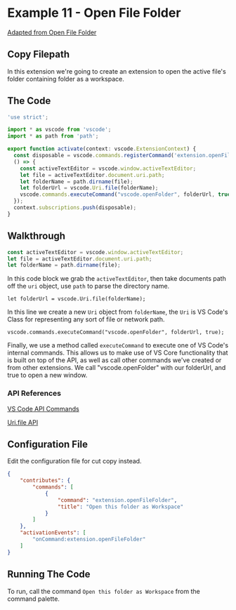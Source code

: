 # Example 11 - Open File Folder

[Adapted from Open File Folder](https://github.com/auchenberg/vscode-open-file-folder)

## Copy Filepath

In this extension we're going to create an extension to open the active file's
folder containing folder as a workspace.

## The Code

```typescript
'use strict';

import * as vscode from 'vscode';
import * as path from 'path';

export function activate(context: vscode.ExtensionContext) {
  const disposable = vscode.commands.registerCommand('extension.openFileFolder',
  () => {
    const activeTextEditor = vscode.window.activeTextEditor;
    let file = activeTextEditor.document.uri.path;
    let folderName = path.dirname(file);
    let folderUrl = vscode.Uri.file(folderName);
    vscode.commands.executeCommand("vscode.openFolder", folderUrl, true);
  });
  context.subscriptions.push(disposable);
}
```

## Walkthrough

```typescript
const activeTextEditor = vscode.window.activeTextEditor;
let file = activeTextEditor.document.uri.path;
let folderName = path.dirname(file);
```

In this code block we grab the `activeTextEditor`, then take documents path
off the `uri` object, use `path` to parse the directory name.

`let folderUrl = vscode.Uri.file(folderName);`

In this line we create a new `Uri` object from `folderName`, the `Uri` is VS
Code's Class for representing any sort of file or network path.

`vscode.commands.executeCommand("vscode.openFolder", folderUrl, true);`

Finally, we use a method called `executeCommand` to execute one of VS Code's
internal commands. This allows us to make use of VS Core functionality that is
built on top of the API, as well as call other commands we've created or from
other extensions. We call "vscode.openFolder" with our folderUrl, and true to
open a new window.

### API References

[VS Code API Commands](https://code.visualstudio.com/docs/extensionAPI/vscode-api-commands)

[Uri.file API](https://code.visualstudio.com/docs/extensionAPI/vscode-api#Uri.file)

## Configuration File

Edit the configuration file for cut copy instead.

```json
{
	"contributes": {
		"commands": [
			{
				"command": "extension.openFileFolder",
				"title": "Open this folder as Workspace"
			}
		]
	},
    "activationEvents": [
        "onCommand:extension.openFileFolder"
    ]
}
```

## Running The Code

To run, call the command `Open this folder as Workspace` from the command
palette.
